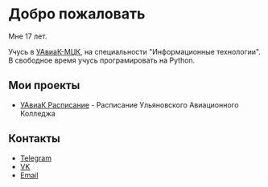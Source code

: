 # Добро пожаловать
Мне 17 лет.

Учусь в [УАвиаК-МЦК](http://www.uaviak.ru/), на специальности "Информационные технологии". В свободное время учусь програмировать на Python.

## Мои проекты
 - [УАвиаК Расписание](https://vk.com/uaviakbot) - Расписание Ульяновского Авиационного Колледжа
 
## Контакты
 - [Telegram](https://t.me/glebliutsko)
 - [VK](https://vk.com/glebliutsko)
 - [Email](mailto:gleb290303@gmali.com)
